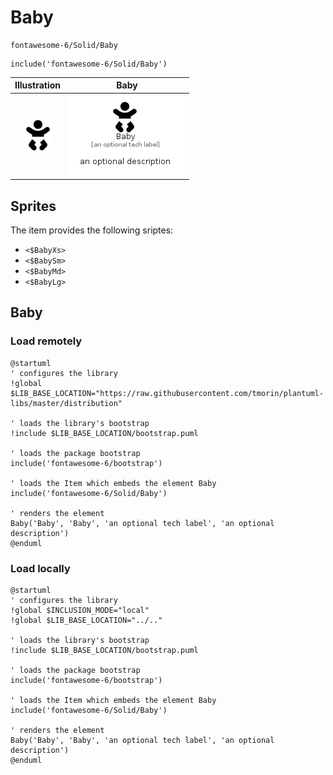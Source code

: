 # Baby


```text
fontawesome-6/Solid/Baby
```

```text
include('fontawesome-6/Solid/Baby')
```



| Illustration | Baby |
| :---: | :---: |
| ![illustration for Illustration](../../fontawesome-6/Solid/Baby.png) | ![illustration for Baby](../../fontawesome-6/Solid/Baby.Local.png) |



## Sprites
The item provides the following sriptes:

- `<$BabyXs>`
- `<$BabySm>`
- `<$BabyMd>`
- `<$BabyLg>`





## Baby

### Load remotely
```plantuml
@startuml
' configures the library
!global $LIB_BASE_LOCATION="https://raw.githubusercontent.com/tmorin/plantuml-libs/master/distribution"

' loads the library's bootstrap
!include $LIB_BASE_LOCATION/bootstrap.puml

' loads the package bootstrap
include('fontawesome-6/bootstrap')

' loads the Item which embeds the element Baby
include('fontawesome-6/Solid/Baby')

' renders the element
Baby('Baby', 'Baby', 'an optional tech label', 'an optional description')
@enduml
```

### Load locally
```plantuml
@startuml
' configures the library
!global $INCLUSION_MODE="local"
!global $LIB_BASE_LOCATION="../.."

' loads the library's bootstrap
!include $LIB_BASE_LOCATION/bootstrap.puml

' loads the package bootstrap
include('fontawesome-6/bootstrap')

' loads the Item which embeds the element Baby
include('fontawesome-6/Solid/Baby')

' renders the element
Baby('Baby', 'Baby', 'an optional tech label', 'an optional description')
@enduml
```

